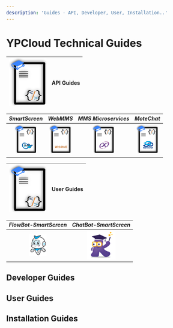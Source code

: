 ```yaml
---
description: 'Guides - API, Developer, User, Installation..'
---
```


# YPCloud Technical Guides

| ![](.gitbook/assets/gb_api_g_100x127.png) | **API Guides** |
| :--- | :--- |


| _SmartScreen_ | _WebMMS_ | _MMS Microservices_ | _MoteChat_ |
| :---: | :---: | :---: | :---: |
| [![](.gitbook/assets/ss_api_g60x82.png)](https://gitbook.ypcloud.com/smartscreen-api-guide) | [![](.gitbook/assets/webmms_api_g60x82.png)](https://gitbook.ypcloud.com/webmms-api-guide) | [![](.gitbook/assets/mms_api_g60x82.png)](https://gitbook.ypcloud.com/mms-microservices-api-guide) | [![](.gitbook/assets/mc_api_g60x82.png)](https://gitbook.ypcloud.com/motechat-api-guide) |

| ![](.gitbook/assets/gb_api_g_100x127.png) | **User Guides** |
| :--- | :--- |


| _FlowBot-SmartScreen_ | _ChatBot-SmartScreen_
| :---: | :---: |
| [![](.gitbook/assets/flowbot_logo_s.png)](https://gitbook.ypcloud.com/flowbot-for-smartscreen-guide) | [![](.gitbook/assets/chatbot_logo76x77.png)](https://gitbook.ypcloud.com/chatbot-for-smartscreen-guide) |

## Developer Guides

## User Guides

## Installation Guides

